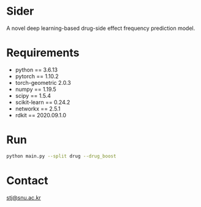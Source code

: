 # Sider
A novel deep learning-based drug-side effect frequency prediction model.

# Requirements

* python == 3.6.13
* pytorch == 1.10.2
* torch-geometric 2.0.3
* numpy == 1.19.5
* scipy == 1.5.4
* scikit-learn == 0.24.2
* networkx == 2.5.1
* rdkit == 2020.09.1.0

# Run
```bash
python main.py --split drug --drug_boost
```

# Contact
stj@snu.ac.kr
